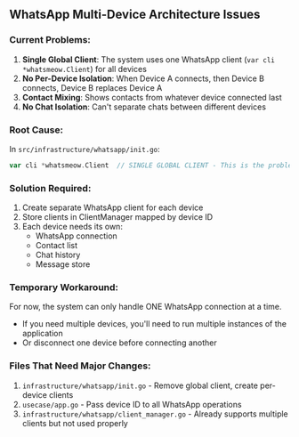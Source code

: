 ## WhatsApp Multi-Device Architecture Issues

### Current Problems:
1. **Single Global Client**: The system uses one WhatsApp client (`var cli *whatsmeow.Client`) for all devices
2. **No Per-Device Isolation**: When Device A connects, then Device B connects, Device B replaces Device A
3. **Contact Mixing**: Shows contacts from whatever device connected last
4. **No Chat Isolation**: Can't separate chats between different devices

### Root Cause:
In `src/infrastructure/whatsapp/init.go`:
```go
var cli *whatsmeow.Client  // SINGLE GLOBAL CLIENT - This is the problem!
```

### Solution Required:
1. Create separate WhatsApp client for each device
2. Store clients in ClientManager mapped by device ID
3. Each device needs its own:
   - WhatsApp connection
   - Contact list
   - Chat history
   - Message store

### Temporary Workaround:
For now, the system can only handle ONE WhatsApp connection at a time.
- If you need multiple devices, you'll need to run multiple instances of the application
- Or disconnect one device before connecting another

### Files That Need Major Changes:
1. `infrastructure/whatsapp/init.go` - Remove global client, create per-device clients
2. `usecase/app.go` - Pass device ID to all WhatsApp operations
3. `infrastructure/whatsapp/client_manager.go` - Already supports multiple clients but not used properly
